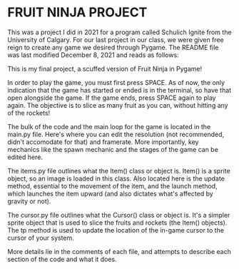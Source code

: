 # FRUIT NINJA PROJECT

This was a project I did in 2021 for a program called Schulich Ignite from the University of Calgary. For our last project in our class, we were given free reign to create any game we desired through Pygame. The README file was last modified December 8, 2021 and reads as follows:

This is my final project, a scuffed version of Fruit Ninja in Pygame!

In order to play the game, you must first press SPACE. As of now, the only indication that the game has started or ended is in the terminal, so have that open alongside the game. If the game ends, press SPACE again to play again. The objective is to slice as many fruit as you can, without hitting any of the rockets!

The bulk of the code and the main loop for the game is located in the main.py file. Here's where you can edit the resolution (not recommended, didn't accomodate for that) and framerate. More importantly, key mechanics like the spawn mechanic and the stages of the game can be edited here.

The items.py file outlines what the Item() class or object is. Item() is a sprite object, so an image is loaded in this class. Also located here is the update method, essential to the movement of the item, and the launch method, which launches the item upward (and also dictates what's affected by gravity or not).

The cursor.py file outlines what the Cursor() class or object is. It's a simpler sprite object that is used to slice the fruits and rockets (the Item() objects). The tp method is used to update the location of the in-game cursor to the cursor of your system.

More details lie in the comments of each file, and attempts to describe each section of the code and what it does.